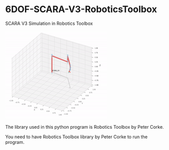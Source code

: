 # 6DOF-SCARA-V3-RoboticsToolbox
 SCARA V3 Simulation in Robotics Toolbox
 
 <img src="robot.gif.gif">

The library used in this python program is Robotics Toolbox by Peter Corke.

You need to have Robotics Toolbox library by Peter Corke to run the program.

